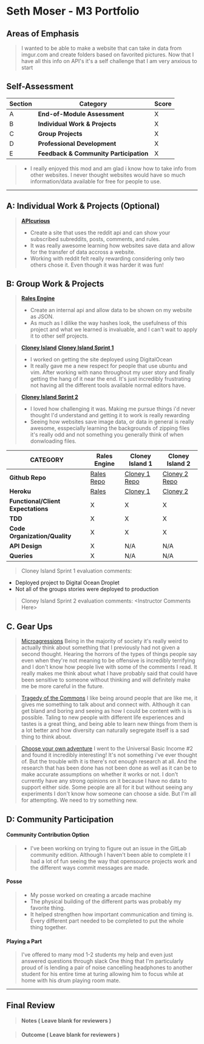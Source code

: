 # Seth Moser - M3 Portfolio

## Areas of Emphasis

> I wanted to be able to make a website that can take in data from imgur.com and create folders based on favorited pictures. Now that I have all this info on API's it's a self challenge that I am very anxious to start

## Self-Assessment

| Section | Category | Score |
| --- | ----- | --- |
| A | **End-of-Module Assessment** | X |
| B | **Individual Work & Projects** | X |
| C | **Group Projects** | X |
| D | **Professional Development** | X |
| E | **Feedback & Community Participation** | X |

>* I really enjoyed this mod and am glad i know how to take info from other websites. I never thought websites would have so much information/data available for free for people to use.

-----------------------

## A: Individual Work & Projects (Optional)

> **[APIcurious](http://backend.turing.io/module3/projects/apicurious)**
>* Create a site that uses the reddit api and can show your subscribed subreddits, posts, comments, and rules.
>* It was really awesome learning how websites save data and allow for the transfer of data accross a website.
>* Working with reddit felt really rewarding considering only two others chose it. Even though it was harder it was fun!


## B: Group Work & Projects

> **[Rales Engine](http://backend.turing.io/module3/projects/rails_engine)** 
>* Create an internal api and allow data to be shown on my website as JSON.
>* As much as I dilike the way hashes look, the usefulness of this project and what we learned is invaluable, and I can't wait to apply it to other self projects.

> **[Cloney Island](http://backend.turing.io/module3/projects/cloney_island/cloney_island)**
> **[Cloney Island Sprint 1](https://github.com/NicholasJacques/corkboard)** 
>* I worked on getting the site deployed using DigitalOcean
>* It really gave me a new respect for people that use ubuntu and vim. After working with nano throughout my user story and finally getting the hang of it near the end. It's just incredibly frustrating not having all the different tools available normal editors have.

> **[Cloney Island Sprint 2](https://github.com/stovermc/grab_bag)** 
>* I loved how challenging it was. Making me pursue things i'd never thought I'd understand and getting it to work is really rewarding
>* Seeing how websites save image data, or data in general is really awesome, esspecially learning the backgrounds of zipping files it's really odd and not something you generally think of when donwloading files.

| CATEGORY | Rales Engine | Cloney Island 1 | Cloney Island 2 |
| --- | --- | --- | --- |
| **Github Repo** | [Rales Repo](https://github.com/seth-at-at/rales_engine) | [Cloney 1 Repo](https://github.com/NicholasJacques/corkboard) | [Cloney 2 Repo](https://github.com/stovermc/grab_bag) |
| **Heroku** | [Rales](https://) | [Cloney 1](https://) | [Cloney 2](https://) |
| **Functional/Client Expectations** | X | X | X |
| **TDD** | X | X | X |
| **Code Organization/Quality** | X | X | X |
| **API Design** | X | N/A | N/A |
| **Queries** | X | N/A | N/A |

> Cloney Island Sprint 1 evaluation comments:
* Deployed project to Digital Ocean Droplet
* Not all of the groups stories were deployed to production

> Cloney Island Sprint 2 evaluation comments:
\<Instructor Comments Here>

## C. **Gear Ups**

> [Microagressions](https://github.com/turingschool/gear-up/blob/master/microaggressions_original.markdown)
Being in the majority of society it's really weird to actually think about something that I previously had not given a second thought.
Hearing the horrors of the types of things people say even when they're not meaning to be offensive is incredibly terrifying and I don't know how people live with some of the comments I read.
It really makes me think about what I have probably said that could have been sensitive to someone without thinking and will definitely make me be more careful in the future.

> [Tragedy of the Commons](https://github.com/turingschool/gear-up/blob/master/tragedy_of_the_commons.markdown)
I like being around people that are like me, it gives me something to talk about and connect with. Although it can get bland and boring and seeing as how I could be content with is is possible. Taling to new people with different life experiences and tastes is a great thing, and being able to learn new things from them is a lot better and how diversity can naturally segregate itself is a sad thing to think about.

> [Choose your own adventure](https://github.com/turingschool/gear-up/blob/master/universal_basic_income.markdown)
I went to the Universal Basic Income #2 and found it incredibly interesting! It's not something i've ever thought of. But the trouble with it is there's not enough research at all. And the research that has been done has not been done as well as it can be to make accurate assumptions on whether it works or not. I don't currently have any strong opinions on it because I have no data to support either side. Some people are all for it but without seeing any experiments I don't know how someone can choose a side. But I'm all for attempting. We need to try something new.


## D: Community Participation

#### **Community Contribution Option**
>* I've been working on trying to figure out an issue in the GitLab community edition. Although I haven't been able to complete it I had a lot of fun seeing the way that opensource projects work and the different ways commit messages are made.

#### **Posse**
  >* My posse worked on creating a arcade machine
  >* The physical building of the different parts was probably my favorite thing.
  >* It helped strengthen how important communication and timing is. Every different part needed to be completed to put the whole thing together.

#### **Playing a Part**

> I've offered to many mod 1-2 students my help and even just answered questions through slack
> One thing that I'm particularly proud of is lending a pair of noise cancelling headphones to another student for his entire time at turing allowing him to focus while at home with his drum playing room mate.

------------------

## Final Review

> #### Notes ( Leave blank for reviewers )

> #### Outcome ( Leave blank for reviewers )
